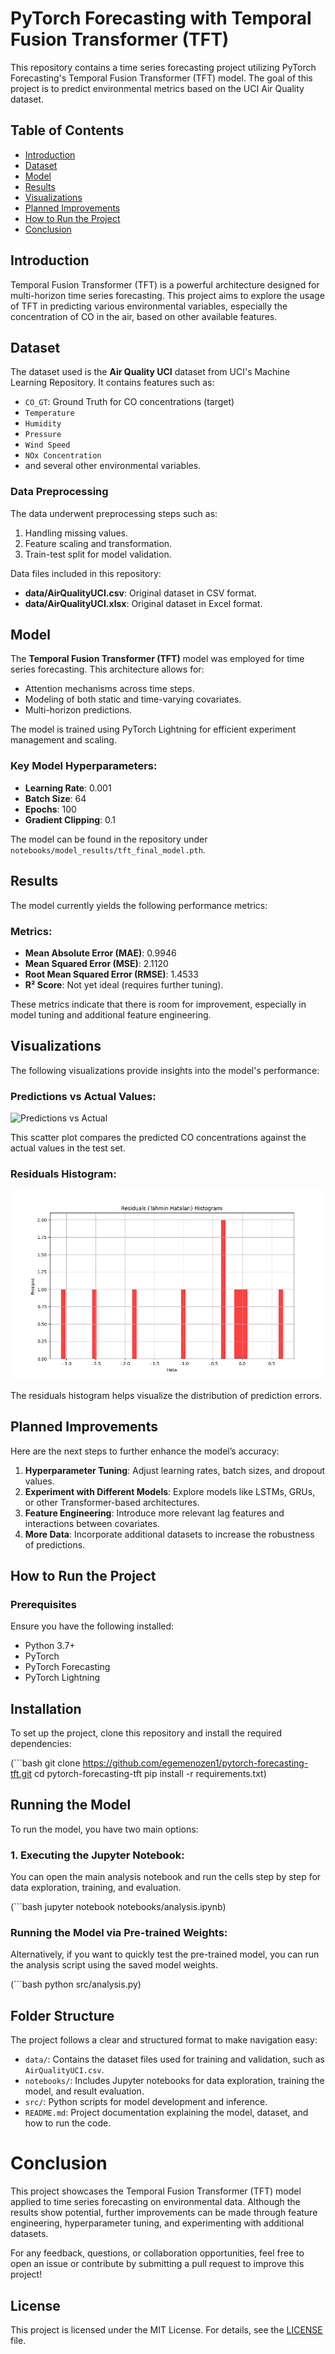 # PyTorch Forecasting with Temporal Fusion Transformer (TFT)

This repository contains a time series forecasting project utilizing PyTorch Forecasting's Temporal Fusion Transformer (TFT) model. The goal of this project is to predict environmental metrics based on the UCI Air Quality dataset.

## Table of Contents
- [Introduction](#introduction)
- [Dataset](#dataset)
- [Model](#model)
- [Results](#results)
- [Visualizations](#visualizations)
- [Planned Improvements](#planned-improvements)
- [How to Run the Project](#how-to-run-the-project)
- [Conclusion](#conclusion)

## Introduction
Temporal Fusion Transformer (TFT) is a powerful architecture designed for multi-horizon time series forecasting. This project aims to explore the usage of TFT in predicting various environmental variables, especially the concentration of CO in the air, based on other available features.

## Dataset
The dataset used is the **Air Quality UCI** dataset from UCI's Machine Learning Repository. It contains features such as:
- `CO_GT`: Ground Truth for CO concentrations (target)
- `Temperature`
- `Humidity`
- `Pressure`
- `Wind Speed`
- `NOx Concentration`
- and several other environmental variables.

### Data Preprocessing
The data underwent preprocessing steps such as:
1. Handling missing values.
2. Feature scaling and transformation.
3. Train-test split for model validation.

Data files included in this repository:
- **data/AirQualityUCI.csv**: Original dataset in CSV format.
- **data/AirQualityUCI.xlsx**: Original dataset in Excel format.

## Model
The **Temporal Fusion Transformer (TFT)** model was employed for time series forecasting. This architecture allows for:
- Attention mechanisms across time steps.
- Modeling of both static and time-varying covariates.
- Multi-horizon predictions.

The model is trained using PyTorch Lightning for efficient experiment management and scaling.

### Key Model Hyperparameters:
- **Learning Rate**: 0.001
- **Batch Size**: 64
- **Epochs**: 100
- **Gradient Clipping**: 0.1

The model can be found in the repository under `notebooks/model_results/tft_final_model.pth`.

## Results
The model currently yields the following performance metrics:

### Metrics:
- **Mean Absolute Error (MAE)**: 0.9946
- **Mean Squared Error (MSE)**: 2.1120
- **Root Mean Squared Error (RMSE)**: 1.4533
- **R² Score**: Not yet ideal (requires further tuning).

These metrics indicate that there is room for improvement, especially in model tuning and additional feature engineering.

## Visualizations
The following visualizations provide insights into the model's performance:

### Predictions vs Actual Values:
![Predictions vs Actual](notebooks/model_results/scatter_predictions_vs_actual.png)

This scatter plot compares the predicted CO concentrations against the actual values in the test set.

### Residuals Histogram:
![Residuals Histogram](notebooks/model_results/residuals_histogram.png)

The residuals histogram helps visualize the distribution of prediction errors.

## Planned Improvements
Here are the next steps to further enhance the model’s accuracy:
1. **Hyperparameter Tuning**: Adjust learning rates, batch sizes, and dropout values.
2. **Experiment with Different Models**: Explore models like LSTMs, GRUs, or other Transformer-based architectures.
3. **Feature Engineering**: Introduce more relevant lag features and interactions between covariates.
4. **More Data**: Incorporate additional datasets to increase the robustness of predictions.

## How to Run the Project

### Prerequisites
Ensure you have the following installed:
- Python 3.7+
- PyTorch
- PyTorch Forecasting
- PyTorch Lightning

## Installation

To set up the project, clone this repository and install the required dependencies:

(```bash
git clone https://github.com/egemenozen1/pytorch-forecasting-tft.git
cd pytorch-forecasting-tft
pip install -r requirements.txt)

## Running the Model

To run the model, you have two main options:

### 1. Executing the Jupyter Notebook:
You can open the main analysis notebook and run the cells step by step for data exploration, training, and evaluation.

(```bash
jupyter notebook notebooks/analysis.ipynb)

### Running the Model via Pre-trained Weights:
Alternatively, if you want to quickly test the pre-trained model, you can run the analysis script using the saved model weights.

(```bash
python src/analysis.py)

## Folder Structure

The project follows a clear and structured format to make navigation easy:

- `data/`: Contains the dataset files used for training and validation, such as `AirQualityUCI.csv`.
- `notebooks/`: Includes Jupyter notebooks for data exploration, training the model, and result evaluation.
- `src/`: Python scripts for model development and inference.
- `README.md`: Project documentation explaining the model, dataset, and how to run the code.

# Conclusion

This project showcases the Temporal Fusion Transformer (TFT) model applied to time series forecasting on environmental data. Although the results show potential, further improvements can be made through feature engineering, hyperparameter tuning, and experimenting with additional datasets.

For any feedback, questions, or collaboration opportunities, feel free to open an issue or contribute by submitting a pull request to improve this project!

## License
This project is licensed under the MIT License. For details, see the [LICENSE](LICENSE) file.



